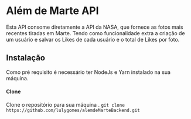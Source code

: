 # Além de Marte API 

Esta API consome diretamente a API da NASA, que fornece as fotos mais recentes tiradas em Marte. Tendo como funcionalidade extra a criação de um usuário e salvar os Likes de cada usuário e o total de Likes por foto. 

## Instalação 
Como pré requisito é necessário ter NodeJs e Yarn instalado na sua máquina. 

#### Clone 
Clone o repositório para sua máquina .
```git clone https://github.com/lulygomes/alemdeMarteBackend.git```
